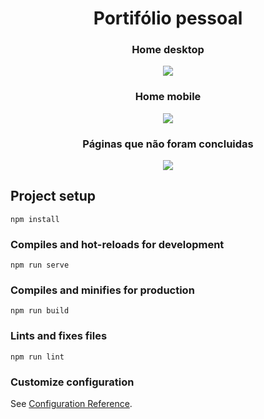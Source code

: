 <h1 align="center">Portifólio pessoal</h1>

<h3 align="center"> Home desktop </h3>
<p align="center"> <img src="https://i.pinimg.com/564x/b2/a2/71/b2a2713b57ee96877829e3c4f428a518.jpg" /></p>

<h3 align="center"> Home mobile </h3>
<p align="center"> <img src="https://i.pinimg.com/564x/7c/90/8b/7c908b18102418306339be380156b4d5.jpg" /></p>

<h3 align="center"> Páginas que não foram concluidas </h3>
<p align="center"> <img src="https://i.ibb.co/M2M4bkN/BUILDING.png" /> </p>

## Project setup
```
npm install
```

### Compiles and hot-reloads for development
```
npm run serve
```

### Compiles and minifies for production
```
npm run build
```

### Lints and fixes files
```
npm run lint
```

### Customize configuration
See [Configuration Reference](https://cli.vuejs.org/config/).
